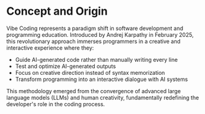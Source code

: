 # Concept and Origin

Vibe Coding represents a paradigm shift in software development and programming education. Introduced by Andrej Karpathy in February 2025, this revolutionary approach immerses programmers in a creative and interactive experience where they:

- Guide AI-generated code rather than manually writing every line
- Test and optimize AI-generated outputs
- Focus on creative direction instead of syntax memorization
- Transform programming into an interactive dialogue with AI systems

This methodology emerged from the convergence of advanced large language models (LLMs) and human creativity, fundamentally redefining the developer's role in the coding process.